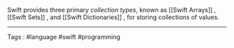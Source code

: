 Swift provides three primary _collection types_, known as [[Swift Arrays]] , [[Swift Sets]] , and [[Swift Dictionaries]] , for storing collections of values.

____

Tags : #language #swift #programming